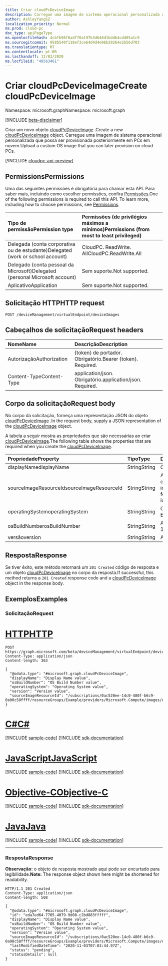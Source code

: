 ```yaml
---
title: Criar cloudPcDeviceImage
description: Carregue uma imagem de sistema operacional personalizada que possa ser provisionada posteriormente em PCs em nuvem.
author: AshleyYangSZ
localization_priority: Normal
ms.prod: cloud-pc
doc_type: apiPageType
ms.openlocfilehash: 4cbfb96f6adf70a197b3d648d1bddb4cd405a1c9
ms.sourcegitcommit: 958b540f118ef3ce64d4d4e96b29264e2b56d703
ms.translationtype: MT
ms.contentlocale: pt-BR
ms.lasthandoff: 12/03/2020
ms.locfileid: "49563461"
---
```

# <a name="create-cloudpcdeviceimage"></a><span data-ttu-id="8f0ba-103">Criar cloudPcDeviceImage</span><span class="sxs-lookup"><span data-stu-id="8f0ba-103">Create cloudPcDeviceImage</span></span>

<span data-ttu-id="8f0ba-104">Namespace: microsoft.graph</span><span class="sxs-lookup"><span data-stu-id="8f0ba-104">Namespace: microsoft.graph</span></span>

[!INCLUDE [beta-disclaimer](../../includes/beta-disclaimer.md)]

<span data-ttu-id="8f0ba-105">Criar um novo objeto [cloudPcDeviceImage](../resources/cloudpcdeviceimage.md) .</span><span class="sxs-lookup"><span data-stu-id="8f0ba-105">Create a new [cloudPcDeviceImage](../resources/cloudpcdeviceimage.md) object.</span></span> <span data-ttu-id="8f0ba-106">Carregue uma imagem de sistema operacional personalizada que possa ser provisionada posteriormente em PCs em nuvem.</span><span class="sxs-lookup"><span data-stu-id="8f0ba-106">Upload a custom OS image that you can later provision on cloud PCs.</span></span>

[!INCLUDE [cloudpc-api-preview](../../includes/cloudpc-api-preview.md)]

## <a name="permissions"></a><span data-ttu-id="8f0ba-107">Permissions</span><span class="sxs-lookup"><span data-stu-id="8f0ba-107">Permissions</span></span>

<span data-ttu-id="8f0ba-p102">Uma das seguintes permissões é obrigatória para chamar esta API. Para saber mais, incluindo como escolher permissões, confira [Permissões](/graph/permissions-reference).</span><span class="sxs-lookup"><span data-stu-id="8f0ba-p102">One of the following permissions is required to call this API. To learn more, including how to choose permissions, see [Permissions](/graph/permissions-reference).</span></span>

|<span data-ttu-id="8f0ba-110">Tipo de permissão</span><span class="sxs-lookup"><span data-stu-id="8f0ba-110">Permission type</span></span>|<span data-ttu-id="8f0ba-111">Permissões (de privilégios máximos a mínimos)</span><span class="sxs-lookup"><span data-stu-id="8f0ba-111">Permissions (from most to least privileged)</span></span>|
|:---|:---|
|<span data-ttu-id="8f0ba-112">Delegada (conta corporativa ou de estudante)</span><span class="sxs-lookup"><span data-stu-id="8f0ba-112">Delegated (work or school account)</span></span>|<span data-ttu-id="8f0ba-113">CloudPC. ReadWrite. All</span><span class="sxs-lookup"><span data-stu-id="8f0ba-113">CloudPC.ReadWrite.All</span></span>|
|<span data-ttu-id="8f0ba-114">Delegado (conta pessoal da Microsoft)</span><span class="sxs-lookup"><span data-stu-id="8f0ba-114">Delegated (personal Microsoft account)</span></span>|<span data-ttu-id="8f0ba-115">Sem suporte.</span><span class="sxs-lookup"><span data-stu-id="8f0ba-115">Not supported.</span></span>|
|<span data-ttu-id="8f0ba-116">Aplicativo</span><span class="sxs-lookup"><span data-stu-id="8f0ba-116">Application</span></span>|<span data-ttu-id="8f0ba-117">Sem suporte.</span><span class="sxs-lookup"><span data-stu-id="8f0ba-117">Not supported.</span></span>|

## <a name="http-request"></a><span data-ttu-id="8f0ba-118">Solicitação HTTP</span><span class="sxs-lookup"><span data-stu-id="8f0ba-118">HTTP request</span></span>

<!-- {
  "blockType": "ignored"
}
-->

``` http
POST /deviceManagement/virtualEndpoint/deviceImages
```

## <a name="request-headers"></a><span data-ttu-id="8f0ba-119">Cabeçalhos de solicitação</span><span class="sxs-lookup"><span data-stu-id="8f0ba-119">Request headers</span></span>

| <span data-ttu-id="8f0ba-120">Nome</span><span class="sxs-lookup"><span data-stu-id="8f0ba-120">Name</span></span>          | <span data-ttu-id="8f0ba-121">Descrição</span><span class="sxs-lookup"><span data-stu-id="8f0ba-121">Description</span></span>                |
| :------------ | :------------------------  |
| <span data-ttu-id="8f0ba-122">Autorização</span><span class="sxs-lookup"><span data-stu-id="8f0ba-122">Authorization</span></span> | <span data-ttu-id="8f0ba-p103">{token} de portador. Obrigatório.</span><span class="sxs-lookup"><span data-stu-id="8f0ba-p103">Bearer {token}. Required.</span></span>  |
| <span data-ttu-id="8f0ba-125">Content-Type</span><span class="sxs-lookup"><span data-stu-id="8f0ba-125">Content-Type</span></span>  | <span data-ttu-id="8f0ba-p104">application/json. Obrigatório.</span><span class="sxs-lookup"><span data-stu-id="8f0ba-p104">application/json. Required.</span></span>|

## <a name="request-body"></a><span data-ttu-id="8f0ba-128">Corpo da solicitação</span><span class="sxs-lookup"><span data-stu-id="8f0ba-128">Request body</span></span>

<span data-ttu-id="8f0ba-129">No corpo da solicitação, forneça uma representação JSON do objeto [cloudPcDeviceImage](../resources/cloudpcdeviceimage.md) .</span><span class="sxs-lookup"><span data-stu-id="8f0ba-129">In the request body, supply a JSON representation of the [cloudPcDeviceImage](../resources/cloudpcdeviceimage.md) object.</span></span>

<span data-ttu-id="8f0ba-130">A tabela a seguir mostra as propriedades que são necessárias ao criar [cloudPcDeviceImage](../resources/cloudpcdeviceimage.md).</span><span class="sxs-lookup"><span data-stu-id="8f0ba-130">The following table shows the properties that are required when you create the [cloudPcDeviceImage](../resources/cloudpcdeviceimage.md).</span></span>

|<span data-ttu-id="8f0ba-131">Propriedade</span><span class="sxs-lookup"><span data-stu-id="8f0ba-131">Property</span></span>|<span data-ttu-id="8f0ba-132">Tipo</span><span class="sxs-lookup"><span data-stu-id="8f0ba-132">Type</span></span>|<span data-ttu-id="8f0ba-133">Descrição</span><span class="sxs-lookup"><span data-stu-id="8f0ba-133">Description</span></span>|
|:---|:---|:---|
|<span data-ttu-id="8f0ba-134">displayName</span><span class="sxs-lookup"><span data-stu-id="8f0ba-134">displayName</span></span>|<span data-ttu-id="8f0ba-135">String</span><span class="sxs-lookup"><span data-stu-id="8f0ba-135">String</span></span>|<span data-ttu-id="8f0ba-136">O nome de exibição da imagem.</span><span class="sxs-lookup"><span data-stu-id="8f0ba-136">The image's display name.</span></span>|
|<span data-ttu-id="8f0ba-137">sourceImageResourceId</span><span class="sxs-lookup"><span data-stu-id="8f0ba-137">sourceImageResourceId</span></span>|<span data-ttu-id="8f0ba-138">String</span><span class="sxs-lookup"><span data-stu-id="8f0ba-138">String</span></span>|<span data-ttu-id="8f0ba-139">A ID do recurso de imagem de origem no Azure.</span><span class="sxs-lookup"><span data-stu-id="8f0ba-139">The ID of the source image resource on Azure.</span></span> <span data-ttu-id="8f0ba-140">Formato obrigatório: "/subscriptions/{subscription-id}/resourceGroups/{resourceGroupName}/providers/Microsoft.Compute/images/{imageName}".</span><span class="sxs-lookup"><span data-stu-id="8f0ba-140">Required format: "/subscriptions/{subscription-id}/resourceGroups/{resourceGroupName}/providers/Microsoft.Compute/images/{imageName}".</span></span>|
|<span data-ttu-id="8f0ba-141">operatingSystem</span><span class="sxs-lookup"><span data-stu-id="8f0ba-141">operatingSystem</span></span>|<span data-ttu-id="8f0ba-142">String</span><span class="sxs-lookup"><span data-stu-id="8f0ba-142">String</span></span>|<span data-ttu-id="8f0ba-143">O sistema operacional da imagem.</span><span class="sxs-lookup"><span data-stu-id="8f0ba-143">The image's operating system.</span></span> <span data-ttu-id="8f0ba-144">Por exemplo: Windows 10 Enterprise.</span><span class="sxs-lookup"><span data-stu-id="8f0ba-144">For example: Windows 10 Enterprise.</span></span>|
|<span data-ttu-id="8f0ba-145">osBuildNumber</span><span class="sxs-lookup"><span data-stu-id="8f0ba-145">osBuildNumber</span></span>|<span data-ttu-id="8f0ba-146">String</span><span class="sxs-lookup"><span data-stu-id="8f0ba-146">String</span></span>|<span data-ttu-id="8f0ba-147">A versão de compilação do so da imagem.</span><span class="sxs-lookup"><span data-stu-id="8f0ba-147">The image's OS build version.</span></span> <span data-ttu-id="8f0ba-148">Por exemplo: 1909.</span><span class="sxs-lookup"><span data-stu-id="8f0ba-148">For example: 1909.</span></span>|
|<span data-ttu-id="8f0ba-149">versão</span><span class="sxs-lookup"><span data-stu-id="8f0ba-149">version</span></span>|<span data-ttu-id="8f0ba-150">String</span><span class="sxs-lookup"><span data-stu-id="8f0ba-150">String</span></span>|<span data-ttu-id="8f0ba-151">A versão da imagem.</span><span class="sxs-lookup"><span data-stu-id="8f0ba-151">The image version.</span></span> <span data-ttu-id="8f0ba-152">Por exemplo: 0.0.1, 1.5.13.</span><span class="sxs-lookup"><span data-stu-id="8f0ba-152">For example: 0.0.1, 1.5.13.</span></span>|

## <a name="response"></a><span data-ttu-id="8f0ba-153">Resposta</span><span class="sxs-lookup"><span data-stu-id="8f0ba-153">Response</span></span>

<span data-ttu-id="8f0ba-154">Se tiver êxito, este método retornará um `201 Created` código de resposta e um objeto [cloudPcDeviceImage](../resources/cloudpcdeviceimage.md) no corpo da resposta.</span><span class="sxs-lookup"><span data-stu-id="8f0ba-154">If successful, this method returns a `201 Created` response code and a [cloudPcDeviceImage](../resources/cloudpcdeviceimage.md) object in the response body.</span></span>

## <a name="examples"></a><span data-ttu-id="8f0ba-155">Exemplos</span><span class="sxs-lookup"><span data-stu-id="8f0ba-155">Examples</span></span>

### <a name="request"></a><span data-ttu-id="8f0ba-156">Solicitação</span><span class="sxs-lookup"><span data-stu-id="8f0ba-156">Request</span></span>


# <a name="http"></a>[<span data-ttu-id="8f0ba-157">HTTP</span><span class="sxs-lookup"><span data-stu-id="8f0ba-157">HTTP</span></span>](#tab/http)
<!-- {
  "blockType": "request",
  "name": "create_cloudpcdeviceimage_from_cloudpcdeviceimage"
}
-->

``` http
POST https://graph.microsoft.com/beta/deviceManagement/virtualEndpoint/deviceImages
Content-Type: application/json
Content-length: 363

{
  "@odata.type": "#microsoft.graph.cloudPcDeviceImage",
  "displayName": "Display Name value",
  "osBuildNumber": "OS Build Number value",
  "operatingSystem": "Operating System value",
  "version": "Version value",
  "sourceImageResourceId": "/subscriptions/0ac520ee-14c0-480f-b6c9-0a90c58ffff/resourceGroups/Example/providers/Microsoft.Compute/images/exampleImage"
}
```
# <a name="c"></a>[<span data-ttu-id="8f0ba-158">C#</span><span class="sxs-lookup"><span data-stu-id="8f0ba-158">C#</span></span>](#tab/csharp)
[!INCLUDE [sample-code](../includes/snippets/csharp/create-cloudpcdeviceimage-from-cloudpcdeviceimage-csharp-snippets.md)]
[!INCLUDE [sdk-documentation](../includes/snippets/snippets-sdk-documentation-link.md)]

# <a name="javascript"></a>[<span data-ttu-id="8f0ba-159">JavaScript</span><span class="sxs-lookup"><span data-stu-id="8f0ba-159">JavaScript</span></span>](#tab/javascript)
[!INCLUDE [sample-code](../includes/snippets/javascript/create-cloudpcdeviceimage-from-cloudpcdeviceimage-javascript-snippets.md)]
[!INCLUDE [sdk-documentation](../includes/snippets/snippets-sdk-documentation-link.md)]

# <a name="objective-c"></a>[<span data-ttu-id="8f0ba-160">Objective-C</span><span class="sxs-lookup"><span data-stu-id="8f0ba-160">Objective-C</span></span>](#tab/objc)
[!INCLUDE [sample-code](../includes/snippets/objc/create-cloudpcdeviceimage-from-cloudpcdeviceimage-objc-snippets.md)]
[!INCLUDE [sdk-documentation](../includes/snippets/snippets-sdk-documentation-link.md)]

# <a name="java"></a>[<span data-ttu-id="8f0ba-161">Java</span><span class="sxs-lookup"><span data-stu-id="8f0ba-161">Java</span></span>](#tab/java)
[!INCLUDE [sample-code](../includes/snippets/java/create-cloudpcdeviceimage-from-cloudpcdeviceimage-java-snippets.md)]
[!INCLUDE [sdk-documentation](../includes/snippets/snippets-sdk-documentation-link.md)]

---


### <a name="response"></a><span data-ttu-id="8f0ba-162">Resposta</span><span class="sxs-lookup"><span data-stu-id="8f0ba-162">Response</span></span>

<span data-ttu-id="8f0ba-163">**Observação:** o objeto de resposta mostrado aqui pode ser encurtado para legibilidade.</span><span class="sxs-lookup"><span data-stu-id="8f0ba-163">**Note:** The response object shown here might be shortened for readability.</span></span>
<!-- {
  "blockType": "response",
  "truncated": true,
  "@odata.type": "microsoft.graph.cloudPcDeviceImage"
}
-->

``` http
HTTP/1.1 201 Created
Content-Type: application/json
Content-length: 508

{
  "@odata.type": "#microsoft.graph.cloudPcDeviceImage",
  "id": "eda7ed64-7705-4079-9d08-c2bd883fffff",
  "displayName": "Display Name value",
  "osBuildNumber": "OS Build Number value",
  "operatingSystem": "Operating System value",
  "version": "Version value",
  "sourceImageResourceId": "/subscriptions/0ac520ee-14c0-480f-b6c9-0a90c58ffff/resourceGroups/Example/providers/Microsoft.Compute/images/exampleImage",
  "lastModifiedDateTime": "2020-11-03T07:03:44.97Z",
  "status": "pending",
  "statusDetails": null
}
```
